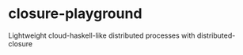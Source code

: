 closure-playground
==================

Lightweight cloud-haskell-like distributed processes with distributed-closure

